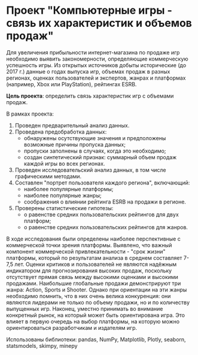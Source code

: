 # Проект "Компьютерные игры - связь их характеристик и объемов продаж"

Для увеличения прибыльности интернет-магазина по продаже игр необходимо выявить закономерности, определяющие коммерческую успешность игры. Из открытых источников добыты исторические (до 2017 г.) данные о годах выпуска игр, объемах продаж в разных регионах, оценках пользователей и экспертов, жанрах и платформах (например, Xbox или PlayStation), рейтингах ESRB.

**Цель проекта**: определить связь характеристик игр с объемами продаж.

В рамках проекта:
1. Проведен предварительный анализ данных.
2. Проведена предобработка данных:
    - обнаружены осутствующие значения и предположены возможные причины пропуска данных;
    - пропуски заполнены в случаях, когда это необходимо;
    - создан синтетический признак: суммарный объем продаж каждой игры во всех регионах.
3. Проведен исследовательский анализ данных, в том числе графическими методами.
4. Составлен "портрет пользователя каждого региона", включающий:
    - наиболее популярные платформы;
    - наиболее популярные жанры;
    - соображения о влиянии рейтинга ESRB на продажи в регионе.
5. Проверены статистические гипотезы:
    - о равенстве средних пользовательских рейтингов для двух платформ;
    - о равенстве средних пользовательских рейтингов для жанров.

В ходе исследования были определены наиболее перспективные с коммерческой точки зрения платформы. Выявлено, что важный компонент коммерческой привлекательности - "срок жизни" платформы, который по результатам анализа в среднем составляет 7-7,5 лет. Оценки критиков и пользователей не являются надёжным индикатором для прогнозирования высоких продаж, поскольку отсутствует прямая связь между высокими оценками и высокими продажами. Наибольшие глобальные продажи демонстрируют три жанра: Action, Sports и Shooter. Однако при ориентации на эти жанры необходимо помнить, что в них очень велика конкуренция: они являются лидерами не только по объему продажи, но и по количеству выпущенных игр. Наконец, уместно принимать во внимание конкретный рынок, на который может быть ориентирована игра. Это влияет в первую очередь на выбор платформы, на которую можно ориентироваться разработчикам и издателям игр.

Использованы библиотеки: pandas, NumPy, Matplotlib, Plotly, seaborn, statsmodels, skimpy, minepy 